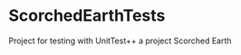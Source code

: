 ScorchedEarthTests
==================

Project for testing with UnitTest++ a project Scorched Earth
